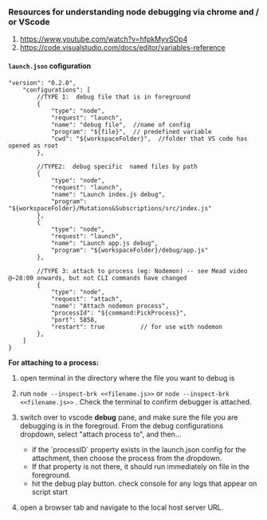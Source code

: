 ### Resources for understanding node debugging via chrome and / or VScode
1) https://www.youtube.com/watch?v=hfpkMyvSOp4
2) https://code.visualstudio.com/docs/editor/variables-reference

#### `launch.json` cofiguration
```
"version": "0.2.0",
    "configurations": [
        //TYPE 1:  debug file that is in foreground
        {
            "type": "node",
            "request": "launch",
            "name": "debug file",  //name of config
            "program": "${file}",  // predefined variable
            "cwd": "${workspaceFolder}",  //folder that VS code has opened as root
        },

        //TYPE2:  debug specific  named files by path
        {
            "type": "node",
            "request": "launch",
            "name": "Launch index.js debug",
            "program": "${workspaceFolder}/Mutations&Subscriptions/src/index.js" 
        },
        {
            "type": "node",
            "request": "launch",
            "name": "Launch app.js debug",
            "program": "${workspaceFolder}/debug/app.js"
        },

        //TYPE 3: attach to process (eg: Nodemon) -- see Mead video @~28:00 onwards, but not CLI commands have changed
        {
            "type": "node",
            "request": "attach",
            "name": "Attach nodemon process",
            "processId": "${command:PickProcess}",
            "port": 5858,
            "restart": true          // for use with nodemon
        },
    ]
}
```

__For attaching to a process:__
1. open terminal in the directory where the file you want to debug is
2. run `node --inspect-brk <<filename.js>>` or  `node --inspect-brk <<filename.js>>` .  Check the terminal to confirm debugger is attached.
3. switch over to vscode __debug__ pane, and make sure the file you are debugging is in the foregroud.  From the debug configurations dropdown, select "attach process to", and then...
    <ul>
        <li> if the `processID` property exists in the launch.json config for the attachment, then choose the process from the dropdown. 
        <li> If that property is not there, it should run immediately on file in the foreground.
        <li> hit the debug play button. check console for any logs that appear on script start
    </ul>
      
4.  open a browser tab and navigate to the local host server URL. 



